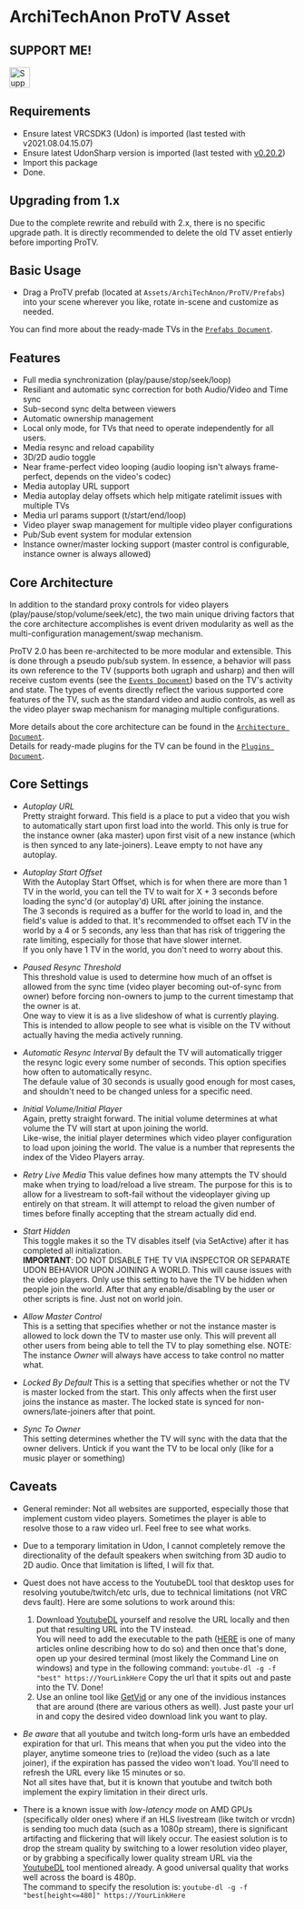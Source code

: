 # ArchiTechAnon ProTV Asset

## SUPPORT ME!
<a href='https://ko-fi.com/I3I84I3Z8' target='_blank'><img height='36' style='border:0px;height:36px;' src='https://cdn.ko-fi.com/cdn/kofi2.png?v=2' border='0' alt='Support me at ko-fi.com' /></a>

## Requirements
- Ensure latest VRCSDK3 (Udon) is imported (last tested with v2021.08.04.15.07)
- Ensure latest UdonSharp version is imported (last tested with [v0.20.2](https://github.com/MerlinVR/UdonSharp/releases/download/0.20.2/UdonSharp_v0.20.2.unitypackage))
- Import this package
- Done.

## Upgrading from 1.x
Due to the complete rewrite and rebuild with 2.x, there is no specific upgrade path. It is directly recommended to delete the old TV asset entierly before importing ProTV.

## Basic Usage
- Drag a ProTV prefab (located at `Assets/ArchiTechAnon/ProTV/Prefabs`) into your scene wherever you like, rotate in-scene and customize as needed.

You can find more about the ready-made TVs in the [`Prefabs Document`](./Docs/Prefabs.md).

## Features
- Full media synchronization (play/pause/stop/seek/loop)
- Resiliant and automatic sync correction for both Audio/Video and Time sync
- Sub-second sync delta between viewers
- Automatic ownership management
- Local only mode, for TVs that need to operate independently for all users.
- Media resync and reload capability
- 3D/2D audio toggle
- Near frame-perfect video looping (audio looping isn't always frame-perfect, depends on the video's codec)
- Media autoplay URL support
- Media autoplay delay offsets which help mitigate ratelimit issues with multiple TVs
- Media url params support (t/start/end/loop)
- Video player swap management for multiple video player configurations
- Pub/Sub event system for modular extension
- Instance owner/master locking support (master control is configurable, instance owner is always allowed)

## Core Architecture
In addition to the standard proxy controls for video players (play/pause/stop/volume/seek/etc), the two main unique driving factors that the core architecture accomplishes is event driven modularity as well as the multi-configuration management/swap mechanism.

ProTV 2.0 has been re-architected to be more modular and extensible. This is done through a pseudo pub/sub system. In essence, a behavior will pass its own reference to the TV (supports both ugraph and usharp) and then will receive custom events (see the [`Events Document`](./Docs/Events.md)) based on the TV's activity and state. The types of events directly reflect the various supported core features of the TV, such as the standard video and audio controls, as well as the video player swap mechanism for managing multiple configurations.

More details about the core architecture can be found in the [`Architecture Document`](./Docs/Architecture.md).  
Details for ready-made plugins for the TV can be found in the [`Plugins Document`](./Docs/Plugins.md).  

## Core Settings
- *Autoplay URL*  
Pretty straight forward. This field is a place to put a video that you wish to automatically start upon first load into the world. This only is true for the instance owner (aka master) upon first visit of a new instance (which is then synced to any late-joiners). Leave empty to not have any autoplay.

- *Autoplay Start Offset*  
With the Autoplay Start Offset, which is for when there are more than 1 TV in the world, you can tell the TV to wait for X + 3 seconds before loading the sync'd (or autoplay'd) URL after joining the instance.  
The 3 seconds is required as a buffer for the world to load in, and the field's value is added to that. It's recommended to offset each TV in the world by a 4 or 5 seconds, any less than that has risk of triggering the rate limiting, especially for those that have slower internet.   
If you only have 1 TV in the world, you don't need to worry about this.  

- *Paused Resync Threshold*  
This threshold value is used to determine how much of an offset is allowed from the sync time (video player becoming out-of-sync from owner) before forcing non-owners to jump to the current timestamp that the owner is at.  
One way to view it is as a live slideshow of what is currently playing. This is intended to allow people to see what is visible on the TV without actually having the media actively running.  

- *Automatic Resync Interval*
By default the TV will automatically trigger the resync logic every some number of seconds. This option specifies how often to automatically resync.  
The defaule value of 30 seconds is usually good enough for most cases, and shouldn't need to be changed unless for a specific need.

- *Initial Volume/Initial Player*  
Again, pretty straight forward. The initial volume determines at what volume the TV will start at upon joining the world.  
Like-wise, the initial player determines which video player configuration to load upon joining the world. The value is a number that represents the index of the Video Players array.

- *Retry Live Media*
This value defines how many attempts the TV should make when trying to load/reload a live stream. The purpose for this is to allow for a livestream to soft-fail without the videoplayer giving up entirely on that stream. It will attempt to reload the given number of times before finally accepting that the stream actually did end.

- *Start Hidden*  
This toggle makes it so the TV disables itself (via SetActive) after it has completed all initialization.  
**IMPORTANT**: DO NOT DISABLE THE TV VIA INSPECTOR OR SEPARATE UDON BEHAVIOR UPON JOINING A WORLD. This will cause issues with the video players. Only use this setting to have the TV be hidden when people join the world. After that any enable/disabling by the user or other scripts is fine. Just not on world join.

- *Allow Master Control*  
This is a setting that specifies whether or not the instance master is allowed to lock down the TV to master use only. This will prevent all other users from being able to tell the TV to play something else. NOTE: The instance _Owner_ will always have access to take control no matter what.

- *Locked By Default*
This is a setting that specifies whether or not the TV is master locked from the start. This only affects when the first user joins the instance as master. The locked state is synced for non-owners/late-joiners after that point.

- *Sync To Owner*  
This setting determines whether the TV will sync with the data that the owner delivers. Untick if you want the TV to be local only (like for a music player or something)


## Caveats
- General reminder: Not all websites are supported, especially those that implement custom video players. Sometimes the player is able to resolve those to a raw video url. Feel free to see what works.

- Due to a temporary limitation in Udon, I cannot completely remove the directionality of the default speakers when switching from 3D audio to 2D audio. Once that limitation is lifted, I will fix that.

- Quest does not have access to the YoutubeDL tool that desktop uses for resolving youtube/twitch/etc urls, due to technical limitations (not VRC devs fault). Here are some solutions to work around this:
    1) Download [YoutubeDL](https://github.com/ytdl-org/youtube-dl/releases/) yourself and resolve the URL locally and then put that resulting URL into the TV instead.  
    You will need to add the executable to the path ([HERE](https://www.c-sharpcorner.com/article/add-a-directory-to-path-environment-variable-in-windows-10/) is one of many articles online describing how to do so) and then once that's done, open up your desired terminal (most likely the Command Line on windows) and type in the following command: `youtube-dl -g -f "best" https://YourLinkHere`
    Copy the url that it spits out and paste into the TV. Done!
    2) Use an online tool like [GetVid](https://getvideo.org/en) or any one of the invidious instances that are around (there are various others as well). Just paste your url in and copy the desired video download link you want to play.

- *Be aware* that all youtube and twitch long-form urls have an embedded expiration for that url. This means that when you put the video into the player, anytime someone tries to (re)load the video (such as a late joiner), if the expiration has passed the video won't load. You'll need to refresh the URL every like 15 minutes or so.  
Not all sites have that, but it is known that youtube and twitch both implement the expiry limitation in their direct urls.

- There is a known issue with _low-latency mode_ on AMD GPUs (specifically older ones) where if an HLS livestream (like twitch or vrcdn) is sending too much data (such as a 1080p stream), there is significant artifacting and flickering that will likely occur. The easiest solution is to drop the stream quality by switching to a lower resolution video player, or by grabbing a specifically lower quality stream URL via the [YoutubeDL](https://github.com/ytdl-org/) tool mentioned already. A good universal quality that works well across the board is 480p.  
The command to specify the resolution is: `youtube-dl -g -f "best[height<=480]" https://YourLinkHere`

